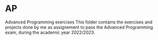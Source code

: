 # AP
Advanced Programming exercises
This folder contains the exercises and projects done by me as assignement to pass the Advanced Programming exam, during the academic year 2022/2023.
